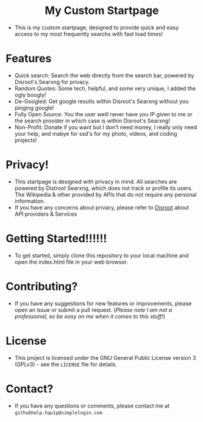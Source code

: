 <h1 align="center">My Custom Startpage</h1>

* This is my custom startpage, designed to provide quick and easy access to my most frequently searchs with fast load times!

# Features
* Quick search: Search the web directly from the search bar, powered by Disroot's Searxng for privacy.
* Random Quotes: Some tech, helpful, and some very unique, I added the ogly boogly!
* De-Googled: Get google results within Disroot's Searxng without you pinging google!
* Fully Open Source: You the user weill never have you IP given to me or the search provider in which case is within Disroot's Searxng!
* Non-Profit: Donate if you want but I don't need money, I really only need your help, and mabye for ssd's for my photo, videos, and coding projects!

# Privacy!
* This startpage is designed with privacy in mind. All searches are powered by Distroot Searxng, which does not track or profile its users. The Wikipedia & other provided by APIs that do not require any personal information.
* If you have any concerns about privacy, please refer to [Disroot](disroot.org/en/about) about API providers & Services

# Getting Started!!!!!!
* To get started, simply clone this repository to your local machine and open the index.html file in your web browser.

# Contributing?
* If you have any suggestions for new features or improvements, please open an issue or submit a pull request. (*Please note I am not a professional, so be easy on me when it comes to this stuff!*)

# License
* This project is licensed under the GNU General Public License version 3 (GPLv3) - see the ```LICENSE``` file for details.

# Contact?
* If you have any questions or comments, please contact me at ```githubhelp.hqu1p@simplelogin.com```
